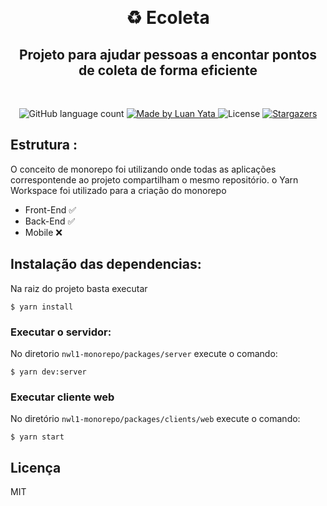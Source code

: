 <p align="center">

  <br/>
  <h1 align="center">♻️ Ecoleta</h1>
  <h2 align="center">Projeto para ajudar pessoas a encontar pontos de coleta de forma eficiente</h2>
  <br/>

  <p align="center">
  <img alt="GitHub language count" src="https://img.shields.io/github/languages/count/luanyata/nwl1-monorepo?color=%2304D361">

  <a href="https://www.linkedin.com/in/luanyata/">
    <img alt="Made by Luan Yata" src="https://img.shields.io/badge/made%20by-LuanYata-%2304D361">
  </a>

  <img alt="License" src="https://img.shields.io/badge/license-MIT-%2304D361">

  <a href="https://github.com/luanyata/nwl1-monorepo/stargazers">
    <img alt="Stargazers" src="https://img.shields.io/github/stars/luanyata/nwl1-monorepo?style=social">
  </a>
</p>

## Estrutura :

O conceito de monorepo foi utilizando onde todas as aplicações correspontende ao projeto compartilham o mesmo repositório. o Yarn Workspace foi utilizado para a criação do monorepo

* Front-End ✅
* Back-End ✅
* Mobile ❌


## Instalação das dependencias:

Na raiz do projeto basta executar

```shell
$ yarn install
```

### Executar o servidor:
No diretorio `nwl1-monorepo/packages/server` execute o comando:
```shell
$ yarn dev:server
```

### Executar cliente web

No diretório `nwl1-monorepo/packages/clients/web` execute o comando:
```
$ yarn start
```

## Licença
MIT

